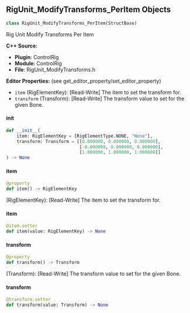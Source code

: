 ## RigUnit_ModifyTransforms_PerItem Objects

```python
class RigUnit_ModifyTransforms_PerItem(StructBase)
```

Rig Unit Modify Transforms Per Item

**C++ Source:**

- **Plugin**: ControlRig
- **Module**: ControlRig
- **File**: RigUnit_ModifyTransforms.h

**Editor Properties:** (see get_editor_property/set_editor_property)

- ``item`` (RigElementKey):  [Read-Write] The item to set the transform for.
- ``transform`` (Transform):  [Read-Write] The transform value to set for the given Bone.

<a id="unreal.RigUnit_ModifyTransforms_PerItem.__init__"></a>

#### __init__

```python
def __init__(
    item: RigElementKey = [RigElementType.NONE, "None"],
    transform: Transform = [[0.000000, 0.000000, 0.000000],
                            [-0.000000, 0.000000, 0.000000],
                            [1.000000, 1.000000, 1.000000]]
) -> None
```

<a id="unreal.RigUnit_ModifyTransforms_PerItem.item"></a>

#### item

```python
@property
def item() -> RigElementKey
```

(RigElementKey):  [Read-Write] The item to set the transform for.

<a id="unreal.RigUnit_ModifyTransforms_PerItem.item"></a>

#### item

```python
@item.setter
def item(value: RigElementKey) -> None
```

<a id="unreal.RigUnit_ModifyTransforms_PerItem.transform"></a>

#### transform

```python
@property
def transform() -> Transform
```

(Transform):  [Read-Write] The transform value to set for the given Bone.

<a id="unreal.RigUnit_ModifyTransforms_PerItem.transform"></a>

#### transform

```python
@transform.setter
def transform(value: Transform) -> None
```

<a id="unreal.RigUnit_ModifyTransforms"></a>